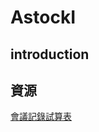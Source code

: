 # AstockI
## introduction
## 資源
[會議記錄試算表](https://docs.google.com/spreadsheets/d/1j7kQPjHLUJjtMg8TudncaHfy16kYN06CT1P_fx1d0ws/edit#gid=521591218)